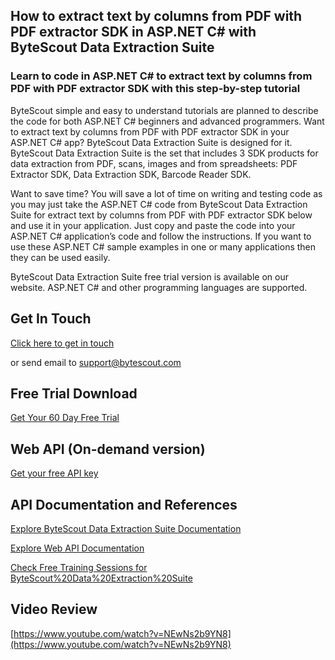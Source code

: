 ## How to extract text by columns from PDF with PDF extractor SDK in ASP.NET C# with ByteScout Data Extraction Suite

### Learn to code in ASP.NET C# to extract text by columns from PDF with PDF extractor SDK with this step-by-step tutorial

ByteScout simple and easy to understand tutorials are planned to describe the code for both ASP.NET C# beginners and advanced programmers. Want to extract text by columns from PDF with PDF extractor SDK in your ASP.NET C# app? ByteScout Data Extraction Suite is designed for it. ByteScout Data Extraction Suite is the set that includes 3 SDK products for data extraction from PDF, scans, images and from spreadsheets: PDF Extractor SDK, Data Extraction SDK, Barcode Reader SDK.

Want to save time? You will save a lot of time on writing and testing code as you may just take the ASP.NET C# code from ByteScout Data Extraction Suite for extract text by columns from PDF with PDF extractor SDK below and use it in your application. Just copy and paste the code into your ASP.NET C# application’s code and follow the instructions. If you want to use these ASP.NET C# sample examples in one or many applications then they can be used easily.

ByteScout Data Extraction Suite free trial version is available on our website. ASP.NET C# and other programming languages are supported.

## Get In Touch

[Click here to get in touch](https://bytescout.zendesk.com/hc/en-us/requests/new?subject=ByteScout%20Data%20Extraction%20Suite%20Question)

or send email to [support@bytescout.com](mailto:support@bytescout.com?subject=ByteScout%20Data%20Extraction%20Suite%20Question) 

## Free Trial Download

[Get Your 60 Day Free Trial](https://bytescout.com/download/web-installer?utm_source=github-readme)

## Web API (On-demand version)

[Get your free API key](https://pdf.co/documentation/api?utm_source=github-readme)

## API Documentation and References

[Explore ByteScout Data Extraction Suite Documentation](https://bytescout.com/documentation/index.html?utm_source=github-readme)

[Explore Web API Documentation](https://pdf.co/documentation/api?utm_source=github-readme)

[Check Free Training Sessions for ByteScout%20Data%20Extraction%20Suite](https://academy.bytescout.com/)

## Video Review

[https://www.youtube.com/watch?v=NEwNs2b9YN8](https://www.youtube.com/watch?v=NEwNs2b9YN8)